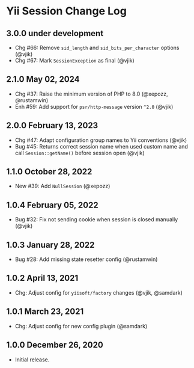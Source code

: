 # Yii Session Change Log

## 3.0.0 under development

- Chg #66: Remove `sid_length` and `sid_bits_per_character` options (@vjik)
- Chg #67: Mark `SessionException` as final (@vjik)

## 2.1.0 May 02, 2024

- Chg #37: Raise the minimum version of PHP to 8.0 (@xepozz, @rustamwin)
- Enh #59: Add support for `psr/http-message` version `^2.0` (@vjik)

## 2.0.0 February 13, 2023

- Chg #47: Adapt configuration group names to Yii conventions (@vjik)
- Bug #45: Returns correct session name when used custom name and call `Session::getName()` before session open (@vjik)

## 1.1.0 October 28, 2022

- New #39: Add `NullSession` (@xepozz)

## 1.0.4 February 05, 2022

- Bug #32: Fix not sending cookie when session is closed manually (@vjik)

## 1.0.3 January 28, 2022

- Bug #28: Add missing state resetter config (@rustamwin)

## 1.0.2 April 13, 2021

- Chg: Adjust config for `yiisoft/factory` changes (@vjik, @samdark)

## 1.0.1 March 23, 2021

- Chg: Adjust config for new config plugin (@samdark)

## 1.0.0 December 26, 2020

- Initial release.

